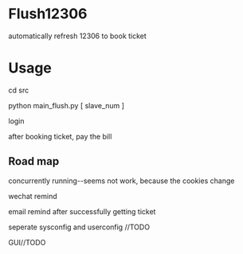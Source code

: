 # Flush12306
automatically refresh 12306 to book ticket

# Usage
cd src

python main_flush.py  [ slave_num ]

login


after booking ticket, pay the bill



## Road map
concurrently running--seems not work, because the cookies change

wechat remind

email remind after successfully getting ticket 

seperate sysconfig and userconfig //TODO

GUI//TODO

